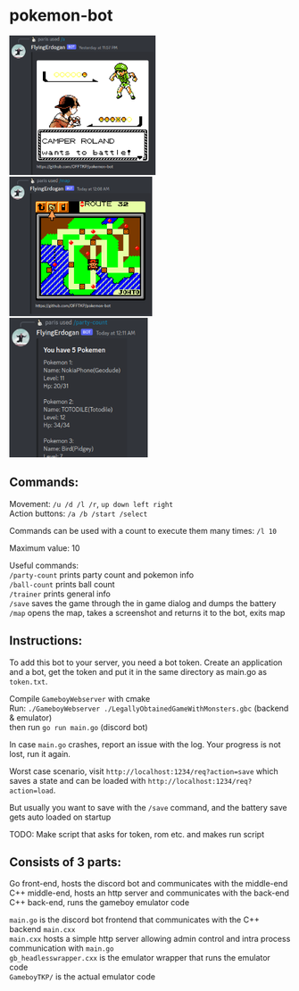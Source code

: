 # pokemon-bot

<p float="center">
  <img src="/screenshot.png" height="250" />
  <img src="/screenshot2.png" height="250" />
  <img src="/screenshot3.png" height="250" />
</p>

## Commands:
Movement: `/u /d /l /r`, `up down left right`    
Action buttons: `/a /b /start /select`    

Commands can be used with a count to execute them many times:
`/l 10`    

Maximum value: 10

Useful commands:    
`/party-count` prints party count and pokemon info    
`/ball-count` prints ball count    
`/trainer` prints general info    
`/save` saves the game through the in game dialog and dumps the battery    
`/map` opens the map, takes a screenshot and returns it to the bot, exits map    

## Instructions:
To add this bot to your server, you need a bot token. Create an application and a bot, get the token and put it in the same directory as main.go as `token.txt`.

Compile `GameboyWebserver` with cmake    
Run: `./GameboyWebserver ./LegallyObtainedGameWithMonsters.gbc` (backend & emulator)    
then run `go run main.go` (discord bot)    

In case `main.go` crashes, report an issue with the log. Your progress is not lost, run it again.    

Worst case scenario, visit `http://localhost:1234/req?action=save` which saves a state and can be loaded with `http://localhost:1234/req?action=load`.

But usually you want to save with the `/save` command, and the battery save gets auto loaded on startup    

TODO: Make script that asks for token, rom etc. and makes run script

## Consists of 3 parts:

Go front-end, hosts the discord bot and communicates with the middle-end    
C++ middle-end, hosts an http server and communicates with the back-end    
C++ back-end, runs the gameboy emulator code    

`main.go` is the discord bot frontend that communicates with the C++ backend `main.cxx`    
`main.cxx` hosts a simple http server allowing admin control and intra process communication with `main.go`    
`gb_headlesswrapper.cxx` is the emulator wrapper that runs the emulator code    
`GameboyTKP/` is the actual emulator code    
